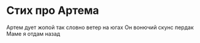 # Стих про Артема
Артем дует жопой так словно ветер на югах
Он вонючий скунс пердак
Маме я отдам назад
